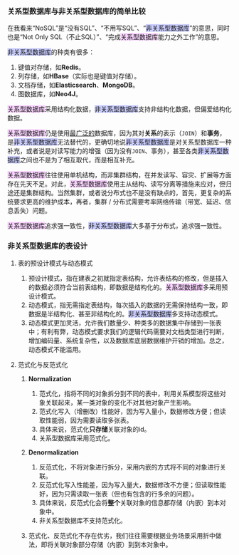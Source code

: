### 关系型数据库与非关系型数据库的简单比较

在我看来“NoSQL”是“没有SQL”、“不用写SQL”、“<span style=background:#c9ccff>非关系型数据库</span>”的意思，同时也是“Not Only SQL（不止SQL）”、“完成<span style=background:#f8d2ff>关系型数据库</span>能力之外工作”的意思。

<span style=background:#c9ccff>非关系型数据库</span>的种类有很多：

1. 键值对存储，如**Redis**。
2. 列存储，如**HBase**（实际也是键值对存储）。
3. 文档存储，如**Elasticsearch**、**MongoDB**。
4. 图数据库，如**Neo4J**。

<span style=background:#f8d2ff>关系型数据库</span>采用结构化数据，<span style=background:#c9ccff>非关系型数据库</span>支持非结构化数据，但偏爱结构化数据。

<span style=background:#f8d2ff>关系型数据库</span>仍是使用[最广泛的](https://db-engines.com/en/ranking)数据库，因为其对**关系**的表示（`JOIN`）和**事务**，是<span style=background:#c9ccff>非关系型数据库</span>无法替代的，更确切地说<span style=background:#c9ccff>非关系型数据库</span>是对关系型数据库一种补充，或者说是对读写能力的增强（因为没有`JOIN`、事务），甚至各类<span style=background:#c9ccff>非关系型数据库</span>之间也不是为了相互取代，而是相互补充。

<span style=background:#f8d2ff>关系型数据库</span>往往使用单机结构，而非集群结构，在并发读写、容灾、扩展等方面存在先天不足。对此，<span style=background:#f8d2ff>关系型数据库</span>使用主从结构、读写分离等措施来应对，但归途还是集群结构。当然集群，或者说分布式也不是没有缺点的，首先，更复杂的系统要求更高的维护成本，再者，集群 / 分布式需要考率网络传输（带宽、延迟、信息丢失）问题。

<span style=background:#f8d2ff>关系型数据库</span>追求强一致性，<span style=background:#c9ccff>非关系型数据库</span>大多基于分布式，追求强一致性。



### 非关系型数据库的表设计

1. 表的预设计模式与动态模式

   1. 预设计模式，指在建表之初就指定表结构，允许表结构的修改，但是插入的数据必须符合当前表结构，即数据是结构化的。<span style=background:#f8d2ff>关系型数据库</span>多采用预设计模式。
   2. 动态模式，指无需指定表结构，每次插入的数据的无需保持结构一致，即数据是半结构化、甚至非结构化的。<span style=background:#c9ccff>非关系型数据库</span>多支持动态模式。
   3. 动态模式更加灵活，允许我们数量少、种类多的数据集中存储到一张表中；有利有弊，动态模式要求我们的逻辑代码需要对文档类型进行判断，增加编码量、系统复杂性，以及数据库底层数据维护开销的增加。总之，动态模式不能滥用。

2. 范式化与反范式化

   1. **Normalization**
      1. 范式化，指将不同的对象拆分到不同的表中，利用关系模型将这些对象关联起来，某一类对象的变化不对其他对象产生影响。
      2. 范式化写入（增删改）性能好，因为写入量小，数据修改方便；但读取性能弱，因为需要读取多张表。
      3. 具体来说，范式化**只存储**关联对象的id。
      4. 关系型数据库采用范式化。

   2. **Denormalization**

      1. 反范式化，不将对象进行拆分，采用内嵌的方式将不同的对象进行关联。
      2. 反范式化写入性能差，因为写入量大，数据修改不方便；但读取性能好，因为只需读取一张表（但也有包含的行多余的问题）。
      3. 具体来说，反范式化会将**整个**关联对象的信息都存储（内嵌）到本对象中。
      4. 非关系型数据库不支持范式化。

   3. 范式化、反范式化不存在优劣，我们往往需要根据业务场景采用折中做法，即将关联对象部分存储（内嵌）到到本对象中。

